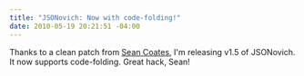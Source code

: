 ```yaml
---
title: "JSONovich: Now with code-folding!"
date: 2010-05-19 20:21:51 -04:00
---
```

Thanks to a clean patch from <a href="http://twitter.com/coates/status/14322361424">Sean Coates</a>, I'm releasing v1.5 of JSONovich.  It now supports code-folding.  Great hack, Sean!

